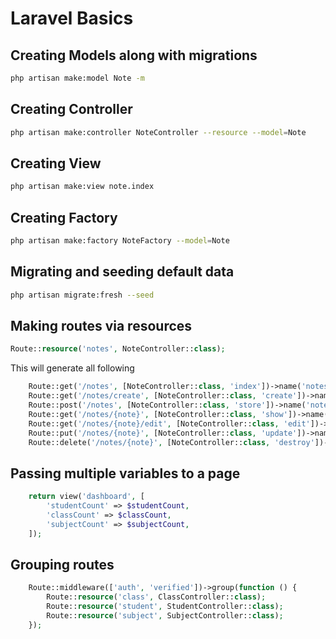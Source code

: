 # Laravel Basics

## Creating Models along with migrations

```bash
php artisan make:model Note -m
```

## Creating Controller

```bash
php artisan make:controller NoteController --resource --model=Note
```

## Creating View

```bash
php artisan make:view note.index
```

## Creating Factory

```bash
php artisan make:factory NoteFactory --model=Note
```

## Migrating and seeding default data

```bash
php artisan migrate:fresh --seed
```

## Making routes via resources

```php
Route::resource('notes', NoteController::class);
```

This will generate all following

```php
    Route::get('/notes', [NoteController::class, 'index'])->name('notes.index'); // List all notes
    Route::get('/notes/create', [NoteController::class, 'create'])->name('notes.create'); // Show form to create a new note
    Route::post('/notes', [NoteController::class, 'store'])->name('notes.store'); // Store a new note
    Route::get('/notes/{note}', [NoteController::class, 'show'])->name('notes.show'); // Show a specific note
    Route::get('/notes/{note}/edit', [NoteController::class, 'edit'])->name('notes.edit'); // Show form to edit a specific note
    Route::put('/notes/{note}', [NoteController::class, 'update'])->name('notes.update'); // Update a specific note
    Route::delete('/notes/{note}', [NoteController::class, 'destroy'])->name('notes.destroy'); // Delete a specific note
```

## Passing multiple variables to a page

```php
    return view('dashboard', [
        'studentCount' => $studentCount,
        'classCount' => $classCount,
        'subjectCount' => $subjectCount,
    ]);
```

## Grouping routes

```php
    Route::middleware(['auth', 'verified'])->group(function () {
        Route::resource('class', ClassController::class);
        Route::resource('student', StudentController::class);
        Route::resource('subject', SubjectController::class);
    });
```
